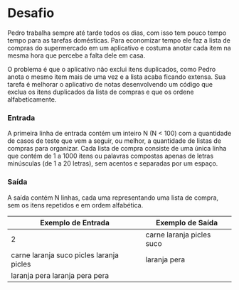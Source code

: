 # Desafio

Pedro trabalha sempre até tarde todos os dias, com isso tem pouco tempo tempo para as tarefas domésticas. Para economizar tempo ele faz a lista de compras do supermercado em um aplicativo e costuma anotar cada item na mesma hora que percebe a falta dele em casa.

O problema é que o aplicativo não exclui itens duplicados, como Pedro anota o mesmo item mais de uma vez e a lista acaba ficando extensa. Sua tarefa é melhorar o aplicativo de notas desenvolvendo um código que exclua os itens duplicados da lista de compras e que os ordene alfabeticamente.

### Entrada
  
A primeira linha de entrada contém um inteiro N (N < 100) com a quantidade de casos de teste que vem a seguir, ou melhor, a quantidade de listas de compras para organizar. Cada lista de compra consiste de uma única linha que contém de 1 a 1000 itens ou palavras compostas apenas de letras minúsculas (de 1 a 20 letras), sem acentos e separadas por um espaço. 
    
### Saída

A saída contém N linhas, cada uma representando uma lista de compra, sem os itens repetidos e em ordem alfabética.

| Exemplo de Entrada | Exemplo de Saída |
| --- | --- |
| 2 |carne laranja picles suco|
|carne laranja suco picles laranja picles |laranja pera|
|laranja pera laranja pera pera |  


